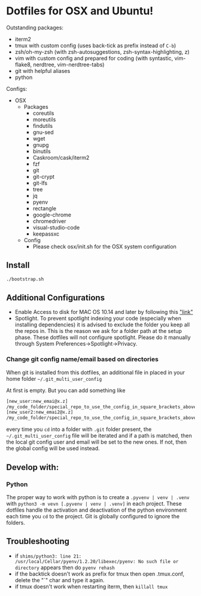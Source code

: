 
# Dotfiles for OSX and Ubuntu!

Outstanding packages:

* iterm2
* tmux with custom config (uses back-tick as prefix instead of `C-b`)
* zsh/oh-my-zsh (with zsh-autosuggestions, zsh-syntax-highlighting, z)
* vim with custom config and prepared for coding (with syntastic, vim-flake8, nerdtree, vim-nerdtree-tabs)
* git with helpful aliases
* python

Configs:

* OSX
  * Packages
    * coreutils
    * moreutils
    * findutils
    * gnu-sed
    * wget
    * gnupg
    * binutils
    * Caskroom/cask/iterm2
    * fzf
    * git
    * git-crypt
    * git-lfs
    * tree
    * jq
    * pyenv
    * rectangle
    * google-chrome
    * chromedriver
    * visual-studio-code
    * keepassxc
  * Config
    * Please check osx/init.sh for the OSX system configuration 


## Install

```bash
./bootstrap.sh
```

## Additional Configurations

- Enable Access to disk for MAC OS 10.14 and later by following this ["link"](https://osxdaily.com/2018/10/09/fix-operation-not-permitted-terminal-error-macos/)
- Spotlight. To prevent spotlight indexing your code (especially when installing dependencies) it is advised to exclude the folder you keep all the repos in. This is the reason we ask for a folder path at the setup phase. These dotfiles will not configure spotlight. Please do it manually through System Preferences->Spotlight->Privacy.

### Change git config name/email based on directories

When git is installed from this dotfiles, an additional file in placed in your home folder `~/.git_multi_user_config`

At first is empty. But you can add something like

```bash
[new_user:new_emai@x.z]
/my_code_folder/special_repo_to_use_the_config_in_square_brackets_above/*
[new_user2:new_emai2@x.z]
/my_code_folder/special_repo_to_use_the_config_in_square_brackets_above/*
```

every time you `cd` into a folder with `.git` folder present, the `~/.git_multi_user_config` file will be iterated and if a path is matched, then the local git config user and email will be set to the new ones. If not, then the global config will be used instead.

## Develop with:

### Python

The proper way to work with python is to create a `.pyvenv | venv | .venv` with `python3 -m vevn [.pyvenv | venv | .venv]` in each project. These dotfiles handle the activation and deactivation of the python environment each time you `cd` to the project. Git is globally configured to ignore the folders.


## Troubleshooting

- if `shims/python3: line 21: /usr/local/Cellar/pyenv/1.2.20/libexec/pyenv: No such file or directory` appears then do `pyenv rehash`
- if the backtick doesn't work as prefix for tmux then open .tmux.conf, delete the "`" char and type it again.
- if tmux doesn't work when restarting iterm, then `killall tmux`
